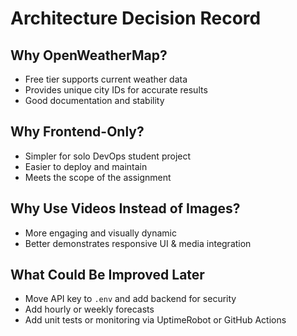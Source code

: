 # Architecture Decision Record

##  Why OpenWeatherMap?
- Free tier supports current weather data
- Provides unique city IDs for accurate results
- Good documentation and stability

##  Why Frontend-Only?
- Simpler for solo DevOps student project
- Easier to deploy and maintain
- Meets the scope of the assignment

## Why Use Videos Instead of Images?
- More engaging and visually dynamic
- Better demonstrates responsive UI & media integration

##  What Could Be Improved Later
- Move API key to `.env` and add backend for security
- Add hourly or weekly forecasts
- Add unit tests or monitoring via UptimeRobot or GitHub Actions
